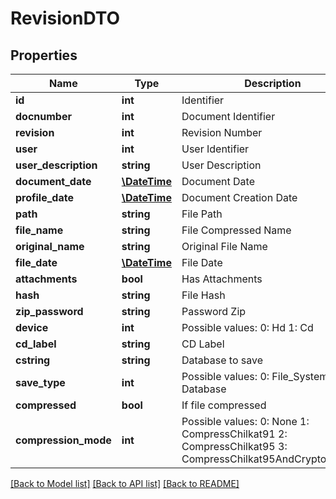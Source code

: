 # RevisionDTO

## Properties
Name | Type | Description | Notes
------------ | ------------- | ------------- | -------------
**id** | **int** | Identifier | [optional] 
**docnumber** | **int** | Document Identifier | [optional] 
**revision** | **int** | Revision Number | [optional] 
**user** | **int** | User Identifier | [optional] 
**user_description** | **string** | User Description | [optional] 
**document_date** | [**\DateTime**](\DateTime.md) | Document Date | [optional] 
**profile_date** | [**\DateTime**](\DateTime.md) | Document Creation Date | [optional] 
**path** | **string** | File Path | [optional] 
**file_name** | **string** | File Compressed Name | [optional] 
**original_name** | **string** | Original File Name | [optional] 
**file_date** | [**\DateTime**](\DateTime.md) | File Date | [optional] 
**attachments** | **bool** | Has Attachments | [optional] 
**hash** | **string** | File Hash | [optional] 
**zip_password** | **string** | Password Zip | [optional] 
**device** | **int** | Possible values:  0: Hd  1: Cd | [optional] 
**cd_label** | **string** | CD Label | [optional] 
**cstring** | **string** | Database to save | [optional] 
**save_type** | **int** | Possible values:  0: File_System  1: Database | [optional] 
**compressed** | **bool** | If file compressed | [optional] 
**compression_mode** | **int** | Possible values:  0: None  1: CompressChilkat91  2: CompressChilkat95  3: CompressChilkat95AndCryptoAes256 | [optional] 

[[Back to Model list]](../README.md#documentation-for-models) [[Back to API list]](../README.md#documentation-for-api-endpoints) [[Back to README]](../README.md)


